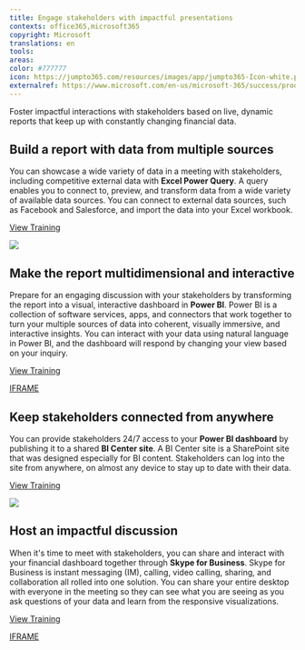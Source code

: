 ```yaml
---
title: Engage stakeholders with impactful presentations
contexts: office365,microsoft365
copyright: Microsoft
translations: en
tools: 
areas: 
color: #777777
icon: https://jumpto365.com/resources/images/app/jumpto365-Icon-white.png
externalref: https://www.microsoft.com/en-us/microsoft-365/success/productivitylibrary/engage-stakeholders-with-impactful-presentations
---
```

Foster impactful interactions with stakeholders based on live, dynamic reports that keep up with constantly changing financial data.


## Build a report with data from multiple sources

You can showcase a wide variety of data in a meeting with stakeholders, including competitive external data with **Excel Power Query**. A query enables you to connect to, preview, and transform data from a wide variety of available data sources. You can connect to external data sources, such as Facebook and Salesforce, and import the data into your Excel workbook.

[View Training](https://support.office.com/en-US/article/Introduction-to-Microsoft-Power-Query-for-Excel-6E92E2F4-2079-4E1F-BAD5-89F6269CD605)

![](http://img-prod-cms-rt-microsoft-com.akamaized.net/cms/api/am/imageFileData/RE1MIb8?ver=72fb)

## Make the report multidimensional and interactive

Prepare for an engaging discussion with your stakeholders by transforming the report into a visual, interactive dashboard in **Power BI**. Power BI is a collection of software services, apps, and connectors that work together to turn your multiple sources of data into coherent, visually immersive, and interactive insights. You can interact with your data using natural language in Power BI, and the dashboard will respond by changing your view based on your inquiry.

[View Training](https://powerbi.microsoft.com/en-us/guided-learning/powerbi-learning-4-3-asking-questions-natural-language/)

[IFRAME](https://www.microsoft.com/en-us/videoplayer/embed/RE1UK8Y)

## Keep stakeholders connected from anywhere

You can provide stakeholders 24/7 access to your **Power BI dashboard** by publishing it to a shared **BI Center site**. A BI Center site is a SharePoint site that was designed especially for BI content. Stakeholders can log into the site from anywhere, on almost any device to stay up to date with their data.

[View Training](https://support.office.com/en-US/article/Create-share-and-consume-BI-content-in-a-BI-Center-site-BFA4B014-DB1A-4A9A-A3B7-D4BD47CA988C)

![](http://img-prod-cms-rt-microsoft-com.akamaized.net/cms/api/am/imageFileData/RE1MQaD?ver=3504)

## Host an impactful discussion

When it's time to meet with stakeholders, you can share and interact with your financial dashboard together through **Skype for Business**. Skype for Business is instant messaging (IM), calling, video calling, sharing, and collaboration all rolled into one solution. You can share your entire desktop with everyone in the meeting so they can see what you are seeing as you ask questions of your data and learn from the responsive visualizations.

[View Training](https://support.office.com/en-US/article/Share-your-screen-in-Skype-for-Business-2d436dc9-d092-4ef1-83f1-dd9f7a7cd3fc)

[IFRAME](https://www.microsoft.com/en-us/videoplayer/embed/RE1Tmri)

